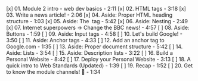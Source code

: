 [x] 01. Module 2 intro - web dev basics - 2:11
[x] 02. HTML tags - 3:18
[x] 03. Write a news article! - 2:06
[x] 04. Aside: Proper HTML heading structure - 1:03
[x] 05. Aside: The <img> tag - 5:42
[x] 06. Aside: Nesting - 2:49
[x] 07. Internet superpowers -> Change the BBC news! - 4:57
[ ] 08. Aside: Buttons - 1:59
[ ] 09. Aside: Input tags - 4:58
[ ] 10. Let's build Google! - 3:50
[ ] 11. Aside: Anchor tags - 4:33
[ ] 12. Add an anchor tag to Google.com - 1:35
[ ] 13. Aside: Proper document structure - 5:42
[ ] 14. Aside: Lists - 3:54
[ ] 15. Aside: Description lists - 3:22
[ ] 16. Build a Personal Website - 8:42
[ ] 17. Deploy your Personal Website - 3:13
[ ] 18. A quick intro to Web Standards (Updated) - 1:39
[ ] 19. Recap - 1:52
[ ] 20. Get to know the module channels! 💜 - 1:34